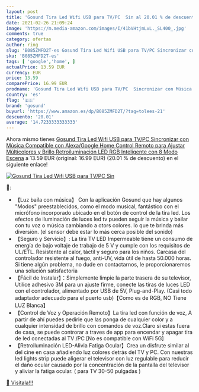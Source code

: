 ```yaml
---
layout: post
title: 'Gosund Tira Led Wifi USB para TV/PC  Sin al 20.01 % de descuento'
date: 2021-02-26 21:09:24
image: 'https://m.media-amazon.com/images/I/41bVHtjmLvL._SL400_.jpg'
comments: true
category: ofertas
author: ring
slug: 'B085ZMFD2T-es Gosund Tira Led Wifi USB para TV/PC Sincronizar con Música...'
sku: 'B085ZMFD2T-es'
tags: [ 'google','home', ]
actualPrice: 13.59 EUR
currency: EUR
price: 13.59
comparePrice: 16.99 EUR
prodname: 'Gosund Tira Led Wifi USB para TV/PC  Sincronizar con Música  Compatible con Alexa/Google Home  Control Remoto para Ajustar Múlticolores y Brillo  Retroiluminación LED RGB Inteligente con 8 Modo Escena'
country: 'es'
flag: '🇪🇸'
brand: 'gosund'
buyurl: 'https://www.amazon.es/dp/B085ZMFD2T/?tag=tolees-21'
descuento: '20.01'
average: '14.7233333333333'
---
```


Ahora mismo tienes [Gosund Tira Led Wifi USB para TV/PC  Sincronizar con Música  Compatible con Alexa/Google Home  Control Remoto para Ajustar Múlticolores y Brillo  Retroiluminación LED RGB Inteligente con 8 Modo Escena](https://www.amazon.es/dp/B085ZMFD2T/?tag=tolees-21) a 13.59 EUR (original: 16.99 EUR) (20.01 %  de descuento) en el siguiente enlace!

[![Gosund Tira Led Wifi USB para TV/PC  Sin](https://m.media-amazon.com/images/I/41bVHtjmLvL._SL400_.jpg)](https://www.amazon.es/dp/B085ZMFD2T/?tag=tolees-21)

🔎:

- 【Luz baila con música】 Con la aplicación Gosund que hay algunos "Modos" preestablecidos, como el modo musical, fantástico con el micrófono incorporado ubicado en el botón de control de la tira led. Los efectos de iluminación de luces led tv pueden seguir la música y bailar con tu voz o música cambiando a otors colores. lo que te brinda más diversión. (el sensor debe estar lo más cerca posible del sonido)
- 【Seguro y Servicio】: La tira TV LED Impermeable tiene un consumo de energía de bajo voltaje de trabajo de 5 V y cumple con los requisitos de UL/ETL. Resistente al calor, táctil y seguro para los niños. Carcasa del controlador resistente al fuego, anti-UV, vida útil de hasta 50.000 horas. Si tiene algún problema, no dude en contactarnos, le proporcionaremos una solución satisfactoria
- 【Fácil de Instalar】：Simplemente limpie la parte trasera de su televisor, Utilice adhesivo 3M para un ajuste firme, conecte las tiras de luces LED con el controlador, alimentado por USB de 5V, Plug-and-Play. (Casi todo adaptador adecuado para el puerto usb)【Como es de RGB, NO Tiene LUZ Blanca】
- 【Control de Voz y Operación Remoto】La tira led con función de voz, A partir de ahí puedes pedirle que las ponga de cualquier color y a cualquier intensidad de brillo con comandos de voz.Claro si estas fuera de casa, se puede controrar a traves de app para encendar y apagar tira de led conectadas al TV /PC [No es compatible con WiFi 5G]
- 【Retroiluminación LED-Alivia Fatiga Ocular】Crea un disfrute similar al del cine en casa añadiendo luz colores detrás del TV y PC. Con nuestras led lights strip puede aligerar el televisor con luz regulable para reducir el daño ocular causado por la concentración de la pantalla del televisor y aliviar la fatiga ocular. ( para TV 30-50 pulgadas )

[🛒 Visítala!!!](https://www.amazon.es/dp/B085ZMFD2T/?tag=tolees-21)
